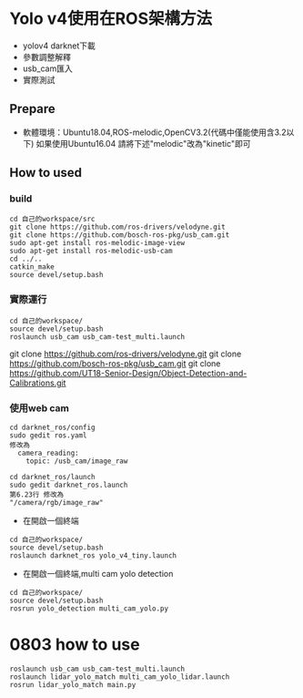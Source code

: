 # Yolo v4使用在ROS架構方法

- yolov4 darknet下載
- 參數調整解釋
- usb_cam匯入
- 實際測試
## Prepare
- 軟體環境：Ubuntu18.04,ROS-melodic,OpenCV3.2(代碼中僅能使用含3.2以下)
如果使用Ubuntu16.04 請將下述"melodic"改為"kinetic"即可
## How to used
### build
```
cd 自己的workspace/src
git clone https://github.com/ros-drivers/velodyne.git
git clone https://github.com/bosch-ros-pkg/usb_cam.git
sudo apt-get install ros-melodic-image-view
sudo apt-get install ros-melodic-usb-cam
cd ../..
catkin_make
source devel/setup.bash
```

### 實際運行
```
cd 自己的workspace/
source devel/setup.bash
roslaunch usb_cam usb_cam-test_multi.launch
```
git clone https://github.com/ros-drivers/velodyne.git
git clone https://github.com/bosch-ros-pkg/usb_cam.git
git clone https://github.com/UT18-Senior-Design/Object-Detection-and-Calibrations.git
### 使用web cam  
```
cd darknet_ros/config
sudo gedit ros.yaml
修改為
  camera_reading:
    topic: /usb_cam/image_raw

cd darknet_ros/launch
sudo gedit darknet_ros.launch 
第6.23行 修改為
"/camera/rgb/image_raw"
```

- 在開啟一個終端
```
cd 自己的workspace/
source devel/setup.bash
roslaunch darknet_ros yolo_v4_tiny.launch
```
- 在開啟一個終端,multi cam yolo detection
```
cd 自己的workspace/
source devel/setup.bash
rosrun yolo_detection multi_cam_yolo.py
```



# 0803 how to use 
```
roslaunch usb_cam usb_cam-test_multi.launch
roslaunch lidar_yolo_match multi_cam_yolo_lidar.launch
rosrun lidar_yolo_match main.py 

```